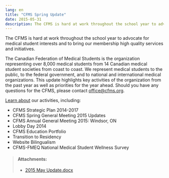 ```yaml
---
lang: en
title: "CFMS Spring Update"
date: 2015-05-31
description: The CFMS is hard at work throughout the school year to advocate for medical student interests and to bring our membership high quality services and initiatives.
---
```


The CFMS is hard at work throughout the school year to advocate for medical student interests and to bring our membership high quality services and initiatives.

The Canadian Federation of Medical Students is the organization representing over 8,000 medical students from 14 Canadian medical student societies from coast to coast. We represent medical students to the public, to the federal government, and to national and international medical organizations. This update highlights key activities of the organization from the past year as well as priorities for the year ahead. Should you have any questions for the CFMS, please contact [office@cfms.org](mailto:office@cfms.org).

[Learn about](/files/updates/2015%20May%20Update.docx) our activities, including:

- CFMS Strategic Plan 2014-2017
- CFMS Spring General Meeting 2015 Updates
- CFMS Annual General Meeting 2015: Windsor, ON
- Lobby Day 2014
- CFMS Education Portfolio
- Transition to Residency
- Website Bilingualism
- CFMS-FMEQ National Medical Student Wellness Survey

> #### **Attachments:**
> - [2015 May Update.docx](/files/updates/2015%20May%20Update.docx)
